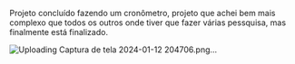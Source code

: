 Projeto concluído fazendo um cronômetro, projeto que achei bem mais complexo que todos os outros onde tiver que fazer várias pessquisa, mas finalmente está finalizado.

![Uploading Captura de tela 2024-01-12 204706.png…]()
